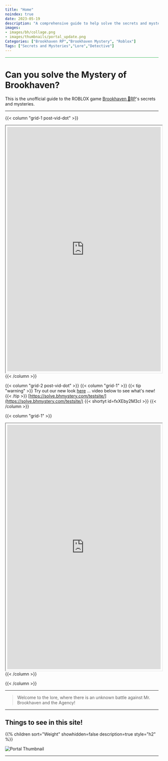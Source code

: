```yaml
---
title: "Home"
noindex: true
date: 2023-05-19
description: "A comprehensive guide to help solve the secrets and mysteries of Brookhaven RP. A walkthrough of quests, a casebook with notes and details."
images: 
- images/bh/collage.png
- images/thumbnails/portal_update.png
Categories: ["Brookhaven RP","Brookhaven Mystery", "Roblox"]
Tags: ["Secrets and Mysteries","Lore","Detective"]
---
```



<hr style="background-color: #28b44c" size=8>

# Can you solve the **Mystery** of Brookhaven?

This is the unofficial guide to the ROBLOX game [Brookhaven 🏡RP](https://www.roblox.com/games/4924922222/Brookhaven-RP)'s secrets and mysteries.


---

{{< column "grid-1 post-vid-dot" >}}
<iframe src="https://docs.google.com/forms/d/e/1FAIpQLSfsXk1NY5J9xfxXdIc247d2uNEds1GTqXliiBdkAs3nKsmuwQ/viewform?embedded=true" display="block" style="
    padding: 5px;
    width: 100%;
    min-height: 800px;
    height: auto;
    margin: 0 auto;">Loading…</iframe>
{{< /column >}}

{{< column "grid-2 post-vid-dot" >}}
{{< column "grid-1" >}}
{{< tip "warning" >}}
Try out our new look [here](https://solve.bhmystery.com/testsite/) ... video below to see what's new!
{{< /tip >}}
[https://solve.bhmystery.com/testsite/](https://solve.bhmystery.com/testsite/)
{{< shortyt id=fxXEby2M3cI >}}
{{< /column >}}


{{< column "grid-1" >}}
<iframe src="https://docs.google.com/forms/d/e/1FAIpQLSfsXk1NY5J9xfxXdIc247d2uNEds1GTqXliiBdkAs3nKsmuwQ/viewform?embedded=true" display="block" style="
    padding: 5px;
    width: 100%;
    min-height: 800px;
    height: auto;
    margin: 0 auto;">Loading…</iframe>
{{< /column >}}

{{< /column >}}

---


> Welcome to the lore, where there is an unknown battle against Mr. Brookhaven and the Agency!


---

## Things to see in this site!


<div class="expand-content" style="display: block;">
{{% children sort="Weight" showhidden=false description=true style="h2"  %}}
</div>


![Portal Thumbnail](/images/thumbnails/portal_update.png)


---

